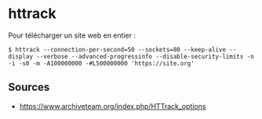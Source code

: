 httrack
=======

Pour télécharger un site web en entier :
```
$ httrack --connection-per-second=50 --sockets=80 --keep-alive --display --verbose --advanced-progressinfo --disable-security-limits -n -i -s0 -m -A100000000 -#L500000000 'https://site.org'
```

## Sources

* <https://www.archiveteam.org/index.php/HTTrack_options>
